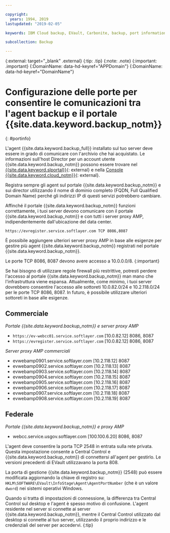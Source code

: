 ```yaml
---

copyright:
  years: 1994, 2019
lastupdated: "2019-02-05"

keywords: IBM Cloud backup, EVault, Carbonite, backup, port information, configure, configuring,

subcollection: Backup

---
```

{:external: target="_blank" .external}
{:tip: .tip}
{:note: .note}
{:important: .important}
{:DomainName: data-hd-keyref="APPDomain"}
{:DomainName: data-hd-keyref="DomainName"}

# Configurazione delle porte per consentire le comunicazioni tra l'agent backup e il portale {{site.data.keyword.backup_notm}}
{: #portinfo}

L'agent {{site.data.keyword.backup_full}} installato sul tuo server deve essere in grado di comunicare con l'archivio che hai acquistato. Le informazioni sull'host Director per un account utente {{site.data.keyword.backup_notm}} possono essere trovare nel [{{site.data.keyword.slportal}}](https://control.softlayer.com/){: external} e nella [Console {{site.data.keyword.cloud_notm}}](https://{DomainName}){: external}.

Registra sempre gli agent sul portale {{site.data.keyword.backup_notm}} e sui director utilizzando il nome di dominio completo (FQDN, Full Qualified Domain Name) perché gli indirizzi IP di questi servizi potrebbero cambiare.

Affinché il portale {{site.data.keyword.backup_notm}} funzioni correttamente, i tuoi server devono comunicare con il portale {{site.data.keyword.backup_notm}} e con tutti i server proxy AMP, indipendentemente dall'ubicazione del data center.

```
https://evregister.service.softlayer.com TCP 8086,8087
```

È possibile aggiungere ulteriori server proxy AMP in base alle esigenze per gestire più agent {{site.data.keyword.backup_notm}} registrati nel portale {{site.data.keyword.backup_notm}}.

Le porte TCP 8086, 8087 devono avere accesso a 10.0.0.0/8.
{:important}

Se hai bisogno di utilizzare regole firewall più restrittive, potresti perdere l'accesso al portale {{site.data.keyword.backup_notm}} man mano che l'infrastruttura viene espansa. Attualmente, come minimo, i tuoi server dovrebbero consentire l'accesso alle sottoreti 10.0.82.0/24 e 10.2.118.0/24 per le porte TCP 8086, 8087. In futuro, è possibile utilizzare ulteriori sottoreti in base alle esigenze.

## Commerciale

*Portale {{site.data.keyword.backup_notm}} e server proxy AMP*

- `https://ev-webcc01.service.softlayer.com` [10.0.82.12] 8086, 8087
- `https://evregister.service.softlayer.com` [10.0.82.12] 8086, 8087

*Server proxy AMP commerciali*

- evwebamp0901.service.softlayer.com [10.2.118.12] 8087
- evwebamp0902.service.softlayer.com [10.2.118.13] 8087
- evwebamp0903.service.softlayer.com [10.2.118.14] 8087
- evwebamp0904.service.softlayer.com [10.2.118.15] 8087
- evwebamp0905.service.softlayer.com [10.2.118.16] 8087
- evwebamp0906.service.softlayer.com [10.2.118.17] 8087
- evwebamp0907.service.softlayer.com [10.2.118.18] 8087
- evwebamp0908.service.softlayer.com [10.2.118.19] 8087

## Federale

*Portale {{site.data.keyword.backup_notm}} e proxy AMP*

- webcc.service.usgov.softlayer.com [100.100.6.20] 8086, 8087

L'agent deve consentire la porta TCP 2548 in entrata sulla rete privata. Questa impostazione consente a Central Control e {{site.data.keyword.backup_notm}} di connettersi all'agent per gestirlo. Le versioni precedenti di EVault utilizzavano la porta 808.

La porta di gestione {{site.data.keyword.backup_notm}} (2548) può essere modificata aggiornando la chiave di registro su: `HKLM\SOFTWARE\EVault\InfoStage\Agent\AgentPortNumber` (che è un valore `dword`) nei sistemi operativi Windows.

Quando si tratta di impostazioni di connessione, la differenza tra Central Control sul desktop e l'agent è spesso motivo di confusione. L'agent residente nel server si connette ai server {{site.data.keyword.backup_notm}}, mentre il Central Control utilizzato dal desktop si connette al tuo server, utilizzando il proprio indirizzo e le credenziali del server per accedervi.
{:tip}
